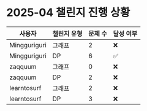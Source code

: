 # 2025-04 챌린지 진행 상황

| 사용자 | 챌린지 유형 | 문제 수 | 달성 여부 |
| ------ | ----------- | ------- | --------- |
| Mingguriguri | 그래프 | 2 | ❌ |
| Mingguriguri | DP | 6 | ✅ |
| zaqquum | 그래프 | 0 | ❌ |
| zaqquum | DP | 2 | ❌ |
| learntosurf | 그래프 | 2 | ❌ |
| learntosurf | DP | 3 | ❌ |
